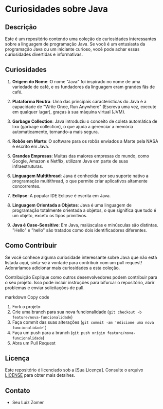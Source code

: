 # Curiosidades sobre Java

## Descrição

Este é um repositório contendo uma coleção de curiosidades interessantes sobre a linguagem de programação Java. Se você é um entusiasta da programação Java ou um iniciante curioso, você pode achar essas curiosidades divertidas e informativas.

## Curiosidades

1. **Origem do Nome**: O nome "Java" foi inspirado no nome de uma variedade de café, e os fundadores da linguagem eram grandes fãs de café.

2. **Plataforma Neutra**: Uma das principais características do Java é a capacidade de "Write Once, Run Anywhere" (Escreva uma vez, execute em qualquer lugar), graças à sua máquina virtual (JVM).

3. **Garbage Collection**: Java introduziu o conceito de coleta automática de lixo (garbage collection), o que ajuda a gerenciar a memória automaticamente, tornando-a mais segura.

4. **Robôs em Marte**: O software para os robôs enviados a Marte pela NASA é escrito em Java.

5. **Grandes Empresas**: Muitas das maiores empresas do mundo, como Google, Amazon e Netflix, utilizam Java em parte de suas infraestruturas.

6. **Linguagem Multithread**: Java é conhecida por seu suporte nativo a programação multithread, o que permite criar aplicativos altamente concorrentes.

7. **Eclipse**: A popular IDE Eclipse é escrita em Java.

8. **Linguagem Orientada a Objetos**: Java é uma linguagem de programação totalmente orientada a objetos, o que significa que tudo é um objeto, exceto os tipos primitivos.

9. **Java é Case-Sensitive**: Em Java, maiúsculas e minúsculas são distintas. "Hello" e "hello" são tratados como dois identificadores diferentes.

## Como Contribuir

Se você conhece alguma curiosidade interessante sobre Java que não está listada aqui, sinta-se à vontade para contribuir com um pull request! Adoraríamos adicionar mais curiosidades a esta coleção.

Contribuição
Explique como outros desenvolvedores podem contribuir para o seu projeto. Isso pode incluir instruções para bifurcar o repositório, abrir problemas e enviar solicitações de pull.

markdown
Copy code
1. Fork o projeto
2. Crie uma branch para sua nova funcionalidade (`git checkout -b feature/nova-funcionalidade`)
3. Faça commit das suas alterações (`git commit -am 'Adicione uma nova funcionalidade'`)
4. Faça um push para a branch (`git push origin feature/nova-funcionalidade`)
5. Abra um Pull Request

## Licença

Este repositório é licenciado sob a [Sua Licença]. Consulte o arquivo [LICENSE](LICENSE) para obter mais detalhes.

## Contato

- Seu Luiz Zomer

